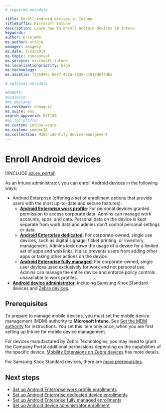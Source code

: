 ```yaml
---
# required metadata

title: Enroll Android devices in Intune
titleSuffix: Microsoft Intune
description: Learn how to enroll Android devices in Intune.
keywords:
author: ErikjeMS 
ms.author: erikje
manager: dougeby
ms.date: 7/23/2019
ms.topic: conceptual
ms.service: microsoft-intune
ms.localizationpriority: high
ms.technology:
ms.assetid: f276d98c-b077-452a-8835-41919d674db5

# optional metadata

#ROBOTS:
#audience:
#ms.devlang:
ms.reviewer: chmaguir
ms.suite: ems
search.appverid: MET150
#ms.tgt_pltfrm:
ms.custom: intune-azure
ms.custom: seodec18
ms.collection: M365-identity-device-management
---
```


# Enroll Android devices

[!INCLUDE [azure_portal](../includes/azure_portal.md)]

As an Intune administrator, you can enroll Android devices in the following ways:
- Android Enterprise (offering a set of enrollment options that provide users with the most up-to-date and secure features):
    - [**Android Enterprise work profile**](android-work-profile-enroll.md): For personal devices granted permission to access corporate data. Admins can manage work accounts, apps, and data. Personal data on the device is kept separate from work data and admins don't control personal settings or data. 
    - [**Android Enterprise dedicated**](android-kiosk-enroll.md): For corporate-owned, single use devices, such as digital signage, ticket printing, or inventory management. Admins lock down the usage of a device for a limited set of apps and web links. It also prevents users from adding other apps or taking other actions on the device.
    - [**Android Enterprise fully managed**](android-fully-managed-enroll.md): For corporate-owned, single user devices used exclusively for work and not personal use. Admins can manage the entire device and enforce policy controls unavailable to work profiles. 
- [**Android device administrator**](android-enroll-device-administrator.md), including Samsung Knox Standard devices and [Zebra devices](../configuration/android-zebra-mx-overview.md). 

## Prerequisites

To prepare to manage mobile devices, you must set the mobile device management (MDM) authority to **Microsoft Intune**. See [Set the MDM authority](../mdm-authority-set.md) for instructions. You set this item only once, when you are first setting up Intune for mobile device management.

For devices manufactured by Zebra Technologies, you may need to grant the Company Portal additional permissions depending on the capabilities of the specific device. [Mobility Extensions on Zebra devices](../configuration/android-zebra-mx-overview.md) has more details.

For Samsung Knox Standard devices, there are [more prerequisites](android-samsung-knox-mobile-enroll.md).

## Next steps

- [Set up Android Enterprise work profile enrollments](android-work-profile-enroll.md)
- [Set up Android Enterprise dedicated device enrollments](android-kiosk-enroll.md)
- [Set up Android Enterprise fully managed enrollments](android-fully-managed-enroll.md)
- [Set up Android device administrator enrollment](android-enroll-device-administrator.md)

